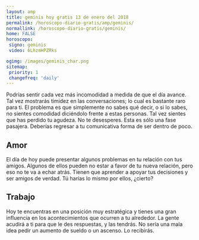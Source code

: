 ```yaml
---
layout: amp
title: geminis hoy gratis 13 de enero del 2018 
permalink: /horoscopo-diario-gratis/amp/geminis/
normallink: /horoscopo-diario-gratis/geminis/
home: FALSE
horoscopo:
 signo: geminis
 video: 6LhzmHPZRks

ogimg: /images/geminis_char.png
sitemap:
 priority: 1
 changefreq: 'daily'
---
```



Podrías sentir cada vez más incomodidad a medida de que el día avance. Tal vez mostrarás timidez en las conversaciones; lo cual es bastante raro para ti. El problema es que simplemente no sabes qué decir, o si lo sabes, no sientes comodidad diciéndolo frente a estas personas. Tal vez sientes que has perdido tu agudeza. No te desesperes. Esta es sólo una fase pasajera. Deberías regresar a tu comunicativa forma de ser dentro de poco.

## Amor

El día de hoy puede presentar algunos problemas en tu relación con tus amigos. Algunos de ellos pueden no estar a favor de tu nueva relación, pero eso no te va a echar atrás. Tienen que aprender a apoyar tus decisiones y ser amigos de verdad. Tú harías lo mismo por ellos, ¿cierto?

## Trabajo

Hoy te encuentras en una posición muy estratégica y tienes una gran influencia en los acontecimientos que ocurren a tu alrededor. La gente acudirá a ti para que le des respuestas, y las tendrás. No sería una mala idea pedir un aumento de sueldo o un ascenso. Lo recibirás.